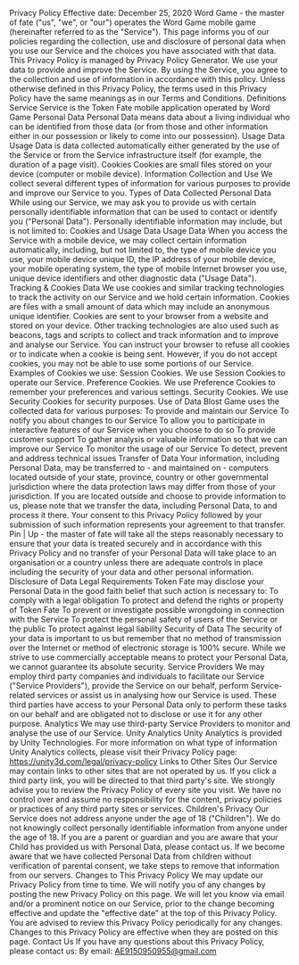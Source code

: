 Privacy Policy
Effective date: December 25, 2020
Word Game - the master of fate ("us", "we", or "our") operates the Word Game mobile game (hereinafter referred to as the "Service").
This page informs you of our policies regarding the collection, use and disclosure of personal data when you use our Service and the choices you have associated with that data. This Privacy Policy is managed by Privacy Policy Generator.
We use your data to provide and improve the Service. By using the Service, you agree to the collection and use of information in accordance with this policy. Unless otherwise defined in this Privacy Policy, the terms used in this Privacy Policy have the same meanings as in our Terms and Conditions.
Definitions
Service
Service is the Token Fate mobile application operated by Word Game
Personal Data
Personal Data means data about a living individual who can be identified from those data (or from those and other information either in our possession or likely to come into our possession).
Usage Data
Usage Data is data collected automatically either generated by the use of the Service or from the Service infrastructure itself (for example, the duration of a page visit).
Cookies
Cookies are small files stored on your device (computer or mobile device).
Information Collection and Use
We collect several different types of information for various purposes to provide and improve our Service to you.
Types of Data Collected
Personal Data
While using our Service, we may ask you to provide us with certain personally identifiable information that can be used to contact or identify you ("Personal Data"). Personally identifiable information may include, but is not limited to:
Cookies and Usage Data
Usage Data
When you access the Service with a mobile device, we may collect certain information automatically, including, but not limited to, the type of mobile device you use, your mobile device unique ID, the IP address of your mobile device, your mobile operating system, the type of mobile Internet browser you use, unique device identifiers and other diagnostic data ("Usage Data").
Tracking & Cookies Data
We use cookies and similar tracking technologies to track the activity on our Service and we hold certain information. Cookies are files with a small amount of data which may include an anonymous unique identifier. Cookies are sent to your browser from a website and stored on your device. Other tracking technologies are also used such as beacons, tags and scripts to collect and track information and to improve and analyse our Service. You can instruct your browser to refuse all cookies or to indicate when a cookie is being sent. However, if you do not accept cookies, you may not be able to use some portions of our Service. Examples of Cookies we use:
Session Cookies. We use Session Cookies to operate our Service.
Preference Cookies. We use Preference Cookies to remember your preferences and various settings.
Security Cookies. We use Security Cookies for security purposes.
Use of Data
Blost Game uses the collected data for various purposes:
To provide and maintain our Service
To notify you about changes to our Service
To allow you to participate in interactive features of our Service when you choose to do so
To provide customer support
To gather analysis or valuable information so that we can improve our Service
To monitor the usage of our Service
To detect, prevent and address technical issues
Transfer of Data
Your information, including Personal Data, may be transferred to - and maintained on - computers located outside of your state, province, country or other governmental jurisdiction where the data protection laws may differ from those of your jurisdiction.
If you are located outside and choose to provide information to us, please note that we transfer the data, including Personal Data, to and process it there.
Your consent to this Privacy Policy followed by your submission of such information represents your agreement to that transfer.
Pin | Up - the master of fate will take all the steps reasonably necessary to ensure that your data is treated securely and in accordance with this Privacy Policy and no transfer of your Personal Data will take place to an organisation or a country unless there are adequate controls in place including the security of your data and other personal information.
Disclosure of Data
Legal Requirements
Token Fate may disclose your Personal Data in the good faith belief that such action is necessary to:
To comply with a legal obligation
To protect and defend the rights or property of Token Fate
To prevent or investigate possible wrongdoing in connection with the Service
To protect the personal safety of users of the Service or the public
To protect against legal liability
Security of Data
The security of your data is important to us but remember that no method of transmission over the Internet or method of electronic storage is 100% secure. While we strive to use commercially acceptable means to protect your Personal Data, we cannot guarantee its absolute security.
Service Providers
We may employ third party companies and individuals to facilitate our Service ("Service Providers"), provide the Service on our behalf, perform Service-related services or assist us in analysing how our Service is used. These third parties have access to your Personal Data only to perform these tasks on our behalf and are obligated not to disclose or use it for any other purpose.
Analytics
We may use third-party Service Providers to monitor and analyse the use of our Service.
Unity Analytics
Unity Analytics is provided by Unity Technologies.
For more information on what type of information Unity Analytics collects, please visit their Privacy Policy page: https://unity3d.com/legal/privacy-policy
Links to Other Sites
Our Service may contain links to other sites that are not operated by us. If you click a third party link, you will be directed to that third party's site. We strongly advise you to review the Privacy Policy of every site you visit. We have no control over and assume no responsibility for the content, privacy policies or practices of any third party sites or services.
Children's Privacy
Our Service does not address anyone under the age of 18 ("Children").
We do not knowingly collect personally identifiable information from anyone under the age of 18. If you are a parent or guardian and you are aware that your Child has provided us with Personal Data, please contact us. If we become aware that we have collected Personal Data from children without verification of parental consent, we take steps to remove that information from our servers.
Changes to This Privacy Policy
We may update our Privacy Policy from time to time. We will notify you of any changes by posting the new Privacy Policy on this page. We will let you know via email and/or a prominent notice on our Service, prior to the change becoming effective and update the "effective date" at the top of this Privacy Policy.
You are advised to review this Privacy Policy periodically for any changes. Changes to this Privacy Policy are effective when they are posted on this page.
Contact Us
If you have any questions about this Privacy Policy, please contact us:
By email: AE9150950955@gmail.com




